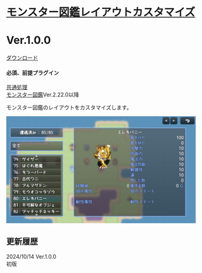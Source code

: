 # [モンスター図鑑レイアウトカスタマイズ](https://raw.githubusercontent.com/nuun888/MZ/master/NUUN_EnemyBookCustomLayout.js)
# Ver.1.0.0
[ダウンロード](https://raw.githubusercontent.com/nuun888/MZ/master/NUUN_EnemyBookCustomLayout.js)
#### 必須、前提プラグイン
[共通処理](https://github.com/nuun888/MZ/blob/master/README/Base.md)  
[モンスター図鑑](https://github.com/nuun888/MZ/blob/master/README/EnemyBook.md)Ver.2.22.0以降  

モンスター図鑑のレイアウトをカスタマイズします。  

![画像](img/EnemyBookCustomLayout1.png)  

## 更新履歴
2024/10/14 Ver.1.0.0  
初版  
